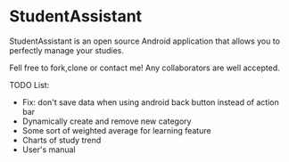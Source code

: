StudentAssistant
================

StudentAssistant is an open source Android application that allows you to perfectly manage your studies.

Fell free to fork,clone or contact me!
Any collaborators are well accepted.

TODO List:

- Fix: don't save data when using android back button instead of action bar
- Dynamically create and remove new category
- Some sort of weighted average for learning feature
- Charts of study trend
- User's manual


